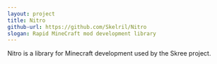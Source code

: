 ```yaml
---
layout: project
title: Nitro
github-url: https://github.com/Skelril/Nitro
slogan: Rapid MineCraft mod development library
---
```

Nitro is a library for Minecraft development used by the Skree project.
